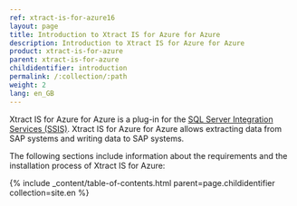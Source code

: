 ```yaml
---
ref: xtract-is-for-azure16
layout: page
title: Introduction to Xtract IS for Azure for Azure
description: Introduction to Xtract IS for Azure for Azure
product: xtract-is-for-azure
parent: xtract-is-for-azure
childidentifier: introduction
permalink: /:collection/:path
weight: 2
lang: en_GB
---
```


Xtract IS for Azure for Azure is a plug-in for the [SQL Server Integration Services (SSIS)](https://docs.microsoft.com/en-us/sql/integration-services/sql-server-integration-services).
Xtract IS for Azure for Azure allows extracting data from SAP systems and writing data to SAP systems.


The following sections include information about the requirements and the installation process of Xtract IS for Azure:

{% include _content/table-of-contents.html parent=page.childidentifier collection=site.en %}

